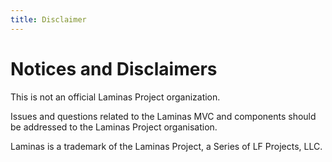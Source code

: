 ```yaml
---
title: Disclaimer
---
```


# Notices and Disclaimers
This is not an official Laminas Project organization.

Issues and questions related to the Laminas MVC and components
should be addressed to the Laminas Project organisation.

Laminas is a trademark of the Laminas Project, a Series of LF Projects, LLC.
